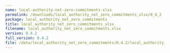```yaml
---
name: local-authority-net-zero-commitments-xlsx
permalink: /downloads/local_authority_net_zero_commitments_xlsx/0_4_2
package: local_authority_net_zero_commitments
title: local_authority_net_zero_commitments_xlsx
filename: local_authority_net_zero_commitments.xlsx
version: 0.4.2
full_version: 0.4.2
file: /data/local_authority_net_zero_commitments/0.4.2/local_authority_net_zero_commitments.xlsx
---
```

